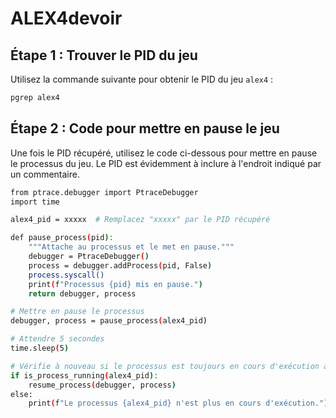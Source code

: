 # ALEX4devoir


## Étape 1 : Trouver le PID du jeu

Utilisez la commande suivante pour obtenir le PID du jeu `alex4` :

```bash
pgrep alex4
```

## Étape 2 : Code pour mettre en pause le jeu

Une fois le PID récupéré, utilisez le code ci-dessous pour mettre en pause le processus du jeu. 
Le PID est évidemment à inclure à l'endroit indiqué par un commentaire.

```bash
from ptrace.debugger import PtraceDebugger
import time

alex4_pid = xxxxx  # Remplacez "xxxxx" par le PID récupéré

def pause_process(pid):
    """Attache au processus et le met en pause."""
    debugger = PtraceDebugger()
    process = debugger.addProcess(pid, False)
    process.syscall()
    print(f"Processus {pid} mis en pause.")
    return debugger, process

# Mettre en pause le processus
debugger, process = pause_process(alex4_pid)

# Attendre 5 secondes
time.sleep(5)

# Vérifie à nouveau si le processus est toujours en cours d'exécution avant de le reprendre
if is_process_running(alex4_pid):
    resume_process(debugger, process)
else:
    print(f"Le processus {alex4_pid} n'est plus en cours d'exécution.")
```
